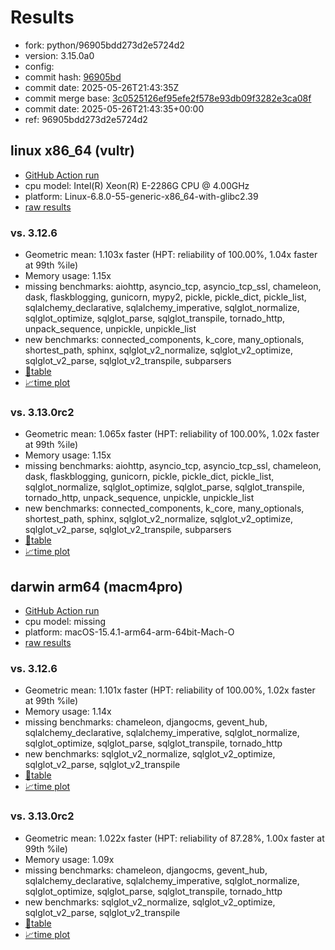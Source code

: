 # Results

- fork: python/96905bdd273d2e5724d2
- version: 3.15.0a0
- config: 
- commit hash: [96905bd](https://github.com/python/cpython/commit/96905bd)
- commit date: 2025-05-26T21:43:35Z
- commit merge base: [3c0525126ef95efe2f578e93db09f3282e3ca08f](https://github.com/python/cpython/commit/3c0525126ef95efe2f578e93db09f3282e3ca08f)
- commit date: 2025-05-26T21:43:35+00:00
- ref: 96905bdd273d2e5724d2

## linux x86_64 (vultr)

- [GitHub Action run](https://github.com/facebookexperimental/free-threading-benchmarking/actions/runs/15264012481)
- cpu model: Intel(R) Xeon(R) E-2286G CPU @ 4.00GHz
- platform: Linux-6.8.0-55-generic-x86_64-with-glibc2.39
- [raw results](bm-20250526-vultr-x86_64-python-96905bdd273d2e5724d2-3.15.0a0-96905bd.json)

### vs. 3.12.6

- Geometric mean: 1.103x faster (HPT: reliability of 100.00%, 1.04x faster at 99th %ile)
- Memory usage: 1.15x
- missing benchmarks: aiohttp, asyncio_tcp, asyncio_tcp_ssl, chameleon, dask, flaskblogging, gunicorn, mypy2, pickle, pickle_dict, pickle_list, sqlalchemy_declarative, sqlalchemy_imperative, sqlglot_normalize, sqlglot_optimize, sqlglot_parse, sqlglot_transpile, tornado_http, unpack_sequence, unpickle, unpickle_list
- new benchmarks: connected_components, k_core, many_optionals, shortest_path, sphinx, sqlglot_v2_normalize, sqlglot_v2_optimize, sqlglot_v2_parse, sqlglot_v2_transpile, subparsers
- [📄table](bm-20250526-vultr-x86_64-python-96905bdd273d2e5724d2-3.15.0a0-96905bd-vs-3.12.6.md)
- [📈time plot](bm-20250526-vultr-x86_64-python-96905bdd273d2e5724d2-3.15.0a0-96905bd-vs-3.12.6.svg)

### vs. 3.13.0rc2

- Geometric mean: 1.065x faster (HPT: reliability of 100.00%, 1.02x faster at 99th %ile)
- Memory usage: 1.15x
- missing benchmarks: aiohttp, asyncio_tcp, asyncio_tcp_ssl, chameleon, dask, flaskblogging, gunicorn, pickle, pickle_dict, pickle_list, sqlglot_normalize, sqlglot_optimize, sqlglot_parse, sqlglot_transpile, tornado_http, unpack_sequence, unpickle, unpickle_list
- new benchmarks: connected_components, k_core, many_optionals, shortest_path, sphinx, sqlglot_v2_normalize, sqlglot_v2_optimize, sqlglot_v2_parse, sqlglot_v2_transpile, subparsers
- [📄table](bm-20250526-vultr-x86_64-python-96905bdd273d2e5724d2-3.15.0a0-96905bd-vs-3.13.0rc2.md)
- [📈time plot](bm-20250526-vultr-x86_64-python-96905bdd273d2e5724d2-3.15.0a0-96905bd-vs-3.13.0rc2.svg)

## darwin arm64 (macm4pro)

- [GitHub Action run](https://github.com/facebookexperimental/free-threading-benchmarking/actions/runs/15264012481)
- cpu model: missing
- platform: macOS-15.4.1-arm64-arm-64bit-Mach-O
- [raw results](bm-20250526-macm4pro-arm64-python-96905bdd273d2e5724d2-3.15.0a0-96905bd.json)

### vs. 3.12.6

- Geometric mean: 1.101x faster (HPT: reliability of 100.00%, 1.02x faster at 99th %ile)
- Memory usage: 1.14x
- missing benchmarks: chameleon, djangocms, gevent_hub, sqlalchemy_declarative, sqlalchemy_imperative, sqlglot_normalize, sqlglot_optimize, sqlglot_parse, sqlglot_transpile, tornado_http
- new benchmarks: sqlglot_v2_normalize, sqlglot_v2_optimize, sqlglot_v2_parse, sqlglot_v2_transpile
- [📄table](bm-20250526-macm4pro-arm64-python-96905bdd273d2e5724d2-3.15.0a0-96905bd-vs-3.12.6.md)
- [📈time plot](bm-20250526-macm4pro-arm64-python-96905bdd273d2e5724d2-3.15.0a0-96905bd-vs-3.12.6.svg)

### vs. 3.13.0rc2

- Geometric mean: 1.022x faster (HPT: reliability of 87.28%, 1.00x faster at 99th %ile)
- Memory usage: 1.09x
- missing benchmarks: chameleon, djangocms, gevent_hub, sqlalchemy_declarative, sqlalchemy_imperative, sqlglot_normalize, sqlglot_optimize, sqlglot_parse, sqlglot_transpile, tornado_http
- new benchmarks: sqlglot_v2_normalize, sqlglot_v2_optimize, sqlglot_v2_parse, sqlglot_v2_transpile
- [📄table](bm-20250526-macm4pro-arm64-python-96905bdd273d2e5724d2-3.15.0a0-96905bd-vs-3.13.0rc2.md)
- [📈time plot](bm-20250526-macm4pro-arm64-python-96905bdd273d2e5724d2-3.15.0a0-96905bd-vs-3.13.0rc2.svg)

